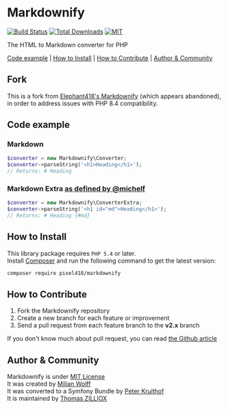 # Markdownify

[![Build Status](https://travis-ci.org/Elephant418/Markdownify.png?branch=master)](https://travis-ci.org/Elephant418/Markdownify?branch=master)
[![Total Downloads](https://poser.pugx.org/pixel418/markdownify/downloads)](https://packagist.org/packages/pixel418/markdownify)
[![MIT](https://poser.pugx.org/pixel418/markdownify/license)](https://opensource.org/licenses/MIT)

The HTML to Markdown converter for PHP

[Code example](#code-example) | [How to Install](#how-to-install) | [How to Contribute](#how-to-contribute) | [Author & Community](#author--community)


Fork
--------

This is a fork from [Elephant418's Markdownify](https://github.com/Elephant418/Markdownify) (which appears abandoned), in order to address issues with PHP 8.4 compatibility.


Code example
--------

### Markdown

```php
$converter = new Markdownify\Converter;
$converter->parseString('<h1>Heading</h1>');
// Returns: # Heading
```

### Markdown Extra [as defined by @michelf](http://michelf.ca/projects/php-markdown/extra/)

```php
$converter = new Markdownify\ConverterExtra;
$converter->parseString('<h1 id="md">Heading</h1>');
// Returns: # Heading {#md}
```



How to Install
--------

This library package requires `PHP 5.4` or later.<br>
Install [Composer](http://getcomposer.org/doc/01-basic-usage.md#installation) and run the following command to get the latest version:

```sh
composer require pixel418/markdownify
```



How to Contribute
--------

1. Fork the Markdownify repository
2. Create a new branch for each feature or improvement
3. Send a pull request from each feature branch to the **v2.x** branch

If you don't know much about pull request, you can read [the Github article](https://help.github.com/articles/using-pull-requests)



Author & Community
--------

Markdownify is under [MIT License](https://opensource.org/licenses/MIT)<br>
It was created by [Milian Wolff](http://milianw.de)<br>
It was converted to a Symfony Bundle by [Peter Kruithof](https://github.com/pkruithof)<br>
It is maintained by [Thomas ZILLIOX](https://tzi.fr)

